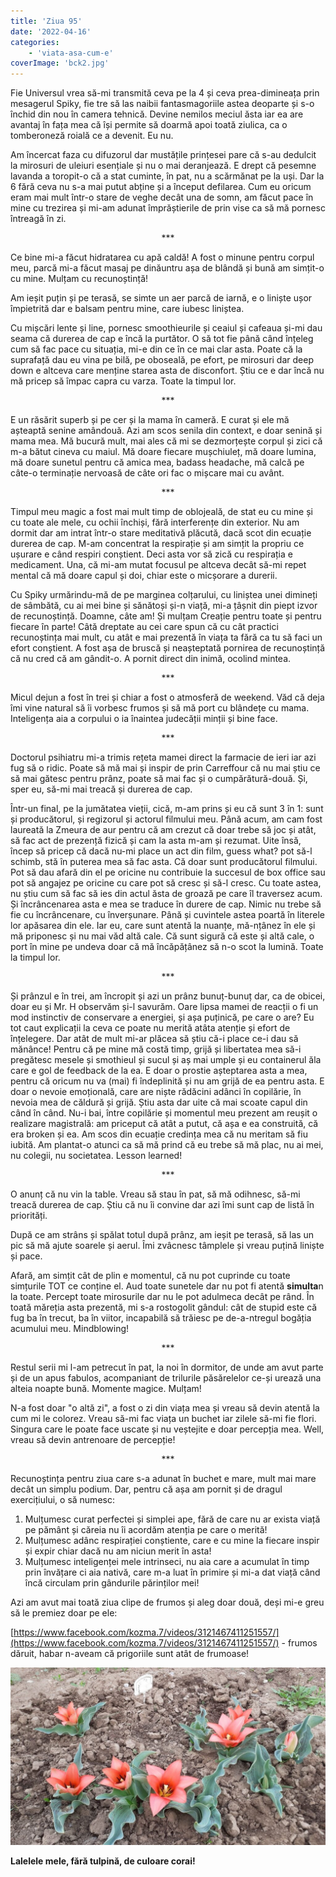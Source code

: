 ```yaml
---
title: 'Ziua 95'
date: '2022-04-16'
categories:
    - 'viata-asa-cum-e'
coverImage: 'bck2.jpg'
---
```


Fie Universul vrea să-mi transmită ceva pe la 4 și ceva prea-dimineața prin mesagerul Spiky, fie tre să las naibii fantasmagoriile astea deoparte și s-o închid din nou în camera tehnică. Devine nemilos meciul ăsta iar ea are avantaj în fața mea că își permite să doarmă apoi toată ziulica, ca o tomberoneză roială ce a devenit. Eu nu.

Am încercat faza cu difuzorul dar mustățile prințesei pare că s-au dedulcit la mirosuri de uleiuri esențiale și nu o mai deranjează. E drept că pesemne lavanda a toropit-o că a stat cuminte, în pat, nu a scărmănat pe la uși. Dar la 6 fără ceva nu s-a mai putut abține și a început defilarea. Cum eu oricum eram mai mult într-o stare de veghe decât una de somn, am făcut pace în mine cu trezirea și mi-am adunat împrăștierile de prin vise ca să mă pornesc întreagă în zi.

<p style="text-align: center;">***</p>

Ce bine mi-a făcut hidratarea cu apă caldă! A fost o minune pentru corpul meu, parcă mi-a făcut masaj pe dinăuntru așa de blândă și bună am simțit-o cu mine. Mulțam cu recunoștință!

Am ieșit puțin și pe terasă, se simte un aer parcă de iarnă, e o liniște ușor împietrită dar e balsam pentru mine, care iubesc liniștea.

Cu mișcări lente și line, pornesc smoothieurile și ceaiul și cafeaua și-mi dau seama că durerea de cap e încă la purtător. O să tot fie până când înțeleg cum să fac pace cu situația, mi-e din ce în ce mai clar asta. Poate că la suprafață dau eu vina pe bilă, pe oboseală, pe efort, pe mirosuri dar deep down e altceva care menține starea asta de disconfort. Știu ce e dar încă nu mă pricep să împac capra cu varza. Toate la timpul lor.

<p style="text-align: center;">***</p>

E un răsărit superb și pe cer și la mama în cameră. E curat și ele mă așteaptă senine amândouă. Azi am scos senila din context, e doar senină și mama mea. Mă bucură mult, mai ales că mi se dezmorțește corpul și zici că m-a bătut cineva cu maiul. Mă doare fiecare mușchiuleț, mă doare lumina, mă doare sunetul pentru că amica mea, badass headache, mă calcă pe câte-o terminație nervoasă de câte ori fac o mișcare mai cu avânt.

<p style="text-align: center;">***</p>

Timpul meu magic a fost mai mult timp de oblojeală, de stat eu cu mine și cu toate ale mele, cu ochii închiși, fără interferențe din exterior. Nu am dormit dar am intrat într-o stare meditativă plăcută, dacă scot din ecuație durerea de cap. M-am concentrat la respirație și am simțit la propriu ce ușurare e când respiri conștient. Deci asta vor să zică cu respirația e medicament. Una, că mi-am mutat focusul pe altceva decât să-mi repet mental că mă doare capul și doi, chiar este o micșorare a durerii.

Cu Spiky urmărindu-mă de pe marginea colțarului, cu liniștea unei dimineți de sâmbătă, cu ai mei bine și sănătoși și-n viață, mi-a țâșnit din piept izvor de recunoștință. Doamne, câte am! Și mulțam Creație pentru toate și pentru fiecare în parte! Câtă dreptate au cei care spun că cu cât practici recunoștința mai mult, cu atât e mai prezentă în viața ta fără ca tu să faci un efort conștient. A fost așa de bruscă și neașteptată pornirea de recunoștință că nu cred că am gândit-o. A pornit direct din inimă, ocolind mintea.

<p style="text-align: center;">***</p>

Micul dejun a fost în trei și chiar a fost o atmosferă de weekend. Văd că deja îmi vine natural să îi vorbesc frumos și să mă port cu blândețe cu mama. Inteligența aia a corpului o ia înaintea judecății minții și bine face.

<p style="text-align: center;">***</p>

Doctorul psihiatru mi-a trimis rețeta mamei direct la farmacie de ieri iar azi fug să o ridic. Poate să mă mai și inspir de prin Carreffour că nu mai știu ce să mai gătesc pentru prânz, poate să mai fac și o cumpărătură-două. Și, sper eu, să-mi mai treacă și durerea de cap.

Într-un final, pe la jumătatea vieții, cică, m-am prins și eu că sunt 3 în 1: sunt și producătorul, și regizorul și actorul filmului meu. Până acum, am cam fost laureată la Zmeura de aur pentru că am crezut că doar trebe să joc și atât, să fac act de prezență fizică și cam la asta m-am și rezumat. Uite însă, încep să pricep că dacă nu-mi place un act din film, guess what? pot să-l schimb, stă în puterea mea să fac asta. Că doar sunt producătorul filmului. Pot să dau afară din el pe oricine nu contribuie la succesul de box office sau pot să angajez pe oricine cu care pot să cresc și să-l cresc. Cu toate astea, nu știu cum să fac să ies din actul ăsta de groază pe care îl traversez acum. Și încrâncenarea asta e mea se traduce în durere de cap. Nimic nu trebe să fie cu încrâncenare, cu înverșunare. Până și cuvintele astea poartă în literele lor apăsarea din ele. Iar eu, care sunt atentă la nuanțe, mă-nțânez în ele și mă priponesc și nu mai văd altă cale. Că sunt sigură că este și altă cale, o port în mine pe undeva doar că mă încăpățânez să n-o scot la lumină. Toate la timpul lor.

<p style="text-align: center;">***</p>

Și prânzul e în trei, am încropit și azi un prânz bunuț-bunuț dar, ca de obicei, doar eu și Mr. H observăm și-l savurăm. Oare lipsa mamei de reacții o fi un mod instinctiv de conservare a energiei, și așa puținică, pe care o are? Eu tot caut explicații la ceva ce poate nu merită atâta atenție și efort de înțelegere. Dar atât de mult mi-ar plăcea să știu că-i place ce-i dau să mănânce! Pentru că pe mine mă costă timp, grijă și libertatea mea să-i pregătesc mesele și smothieul și sucul și aș mai umple și eu containerul ăla care e gol de feedback de la ea. E doar o prostie așteptarea asta a mea, pentru că oricum nu va (mai) fi îndeplinită și nu am grijă de ea pentru asta. E doar o nevoie emoțională, care are niște rădăcini adânci în copilărie, în nevoia mea de căldură și grijă. Știu asta dar uite că mai scoate capul din când în când. Nu-i bai, între copilărie și momentul meu prezent am reușit o realizare magistrală: am priceput că atât a putut, că așa e ea construită, că era broken și ea. Am scos din ecuație credința mea că nu meritam să fiu iubită. Am plantat-o atunci ca să mă prind că eu trebe să mă plac, nu ai mei, nu colegii, nu societatea. Lesson learned!

<p style="text-align: center;">***</p>

O anunț că nu vin la table. Vreau să stau în pat, să mă odihnesc, să-mi treacă durerea de cap. Știu că nu îi convine dar azi îmi sunt cap de listă în priorități.

După ce am strâns și spălat totul după prânz, am ieșit pe terasă, să las un pic să mă ajute soarele și aerul. Îmi zvâcnesc tâmplele și vreau puțină liniște și pace.

Afară, am simțit cât de plin e momentul, că nu pot cuprinde cu toate simțurile TOT ce conține el. Aud toate sunetele dar nu pot fi atentă **simulta**n la toate. Percept toate mirosurile dar nu le pot adulmeca decât pe rând. În toată măreția asta prezentă, mi s-a rostogolit gândul: cât de stupid este că fug ba în trecut, ba în viitor, incapabilă să trăiesc pe de-a-ntregul bogăția acumului meu. Mindblowing!

<p style="text-align: center;">***</p>

Restul serii mi l-am petrecut în pat, la noi în dormitor, de unde am avut parte și de un apus fabulos, acompaniant de trilurile păsărelelor ce-și urează una alteia noapte bună. Momente magice. Mulțam!

N-a fost doar "o altă zi", a fost o zi din viața mea și vreau să devin atentă la cum mi le colorez. Vreau să-mi fac viața un buchet iar zilele să-mi fie flori. Singura care le poate face uscate și nu veștejite e doar percepția mea. Well, vreau să devin antrenoare de percepție!

<p style="text-align: center;">***</p>

Recunoștința pentru ziua care s-a adunat în buchet e mare, mult mai mare decât un simplu podium. Dar, pentru că așa am pornit și de dragul exercițiului, o să numesc:

1. Mulțumesc curat perfectei și simplei ape, fără de care nu ar exista viață pe pământ și căreia nu îi acordăm atenția pe care o merită!
2. Mulțumesc adânc respirației conștiente, care e cu mine la fiecare inspir și expir chiar dacă nu am niciun merit în asta!
3. Mulțumesc inteligenței mele intrinseci, nu aia care a acumulat în timp prin învățare ci aia nativă, care m-a luat în primire și mi-a dat viață când încă circulam prin gândurile părinților mei!

Azi am avut mai toată ziua clipe de frumos și aleg doar două, deși mi-e greu să le premiez doar pe ele:

[https://www.facebook.com/kozma.7/videos/3121467411251557/](https://www.facebook.com/kozma.7/videos/3121467411251557/) - frumos dăruit, habar n-aveam că prigoriile sunt atât de frumoase!

![](images/lalele-1024x576.jpeg)

**Lalelele mele, fără tulpină, de culoare corai!**
